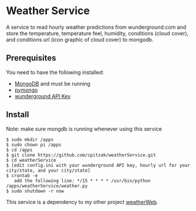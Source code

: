 # Weather Service

A service to read hourly weather predictions from wunderground.com and store the temperature, temperature feel, humidity, conditions (cloud cover), and conditions url (icon graphic of cloud cover) to mongodb.


## Prerequisites
You need to have the following installed:

- [MongoDB](http://www.mongodb.org) and must be running
- [pymongo](https://docs.mongodb.com/getting-started/python/client/)
- [wunderground API Key](https://www.wunderground.com/weather/api/)

## Install

Note: make sure mongdb is running whenever using this service


```
$ sudo mkdir /apps
$ sudo chown pi /apps
$ cd /apps
$ git clone https://github.com/cpitzak/weatherService.git
$ cd weatherService
$ [edit config.ini with your wunderground API key, hourly url for your city/state, and your city/state]
$ crontab -e
   add the following line: */15 * * * * /usr/bin/python /apps/weatherService/weather.py
$ sudo shutdown -r now
```
This service is a dependency to my other project [weatherWeb](https://github.com/cpitzak/weatherWeb).

